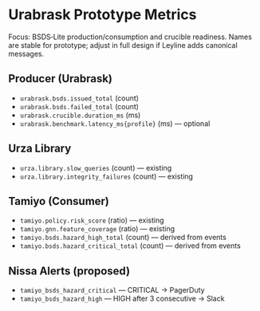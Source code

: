 # Urabrask Prototype Metrics

Focus: BSDS‑Lite production/consumption and crucible readiness. Names are stable for prototype; adjust in full design if Leyline adds canonical messages.

## Producer (Urabrask)
- `urabrask.bsds.issued_total` (count)
- `urabrask.bsds.failed_total` (count)
- `urabrask.crucible.duration_ms` (ms)
- `urabrask.benchmark.latency_ms{profile}` (ms) — optional

## Urza Library
- `urza.library.slow_queries` (count) — existing
- `urza.library.integrity_failures` (count) — existing

## Tamiyo (Consumer)
- `tamiyo.policy.risk_score` (ratio) — existing
- `tamiyo.gnn.feature_coverage` (ratio) — existing
- `tamiyo.bsds.hazard_high_total` (count) — derived from events
- `tamiyo.bsds.hazard_critical_total` (count) — derived from events

## Nissa Alerts (proposed)
- `tamiyo_bsds_hazard_critical` — CRITICAL → PagerDuty
- `tamiyo_bsds_hazard_high` — HIGH after 3 consecutive → Slack

